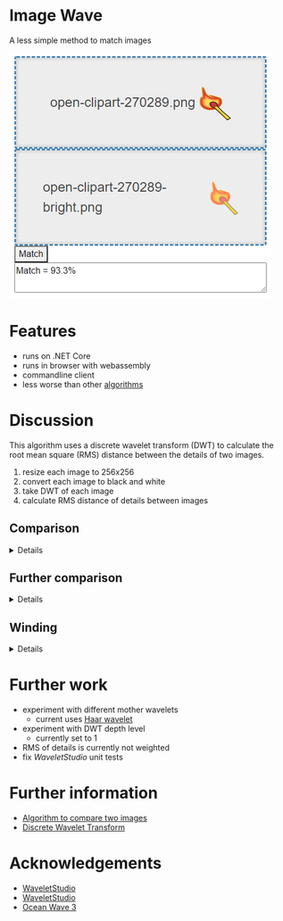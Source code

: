 # Image Wave

A less simple method to match images

![](Images/screen-web-ui.png)

# Features

* runs on .NET Core
* runs in browser with webassembly
* commandline client
* less worse than other [algorithms](https://github.com/TrevorDArcyEvans/ImageMatch)

# Discussion
This algorithm uses a discrete wavelet transform (DWT) to calculate the root mean square (RMS)
distance between the details of two images.
1. resize each image to 256x256
2. convert each image to black and white
3. take DWT of each image
4. calculate RMS distance of details between images

## Comparison

<details>

There are several reference images from a previous
project [(ImageWave)](https://github.com/TrevorDArcyEvans/ImageMatch):

<details>
  <summary>Baseline</summary>

![](Images/open-clipart-270289.png)

</details>

<details>
  <summary>Baseline + brightness & contrast changed</summary>

![](Images/open-clipart-270289-bright.png)

</details>

<details>
  <summary>Baseline + resized 80%</summary>

![](Images/open-clipart-270289-resize.png)

</details>

<details>
  <summary>Baseline + rotated slightly</summary>

![](Images/open-clipart-270289-rot.png)

</details>

<details>
  <summary>Baseline + rotated more</summary>

![](Images/open-clipart-270289-rot-more.png)

</details>

| Image                 | ImageMatch | ImageWave |
|-----------------------|------------|-----------|
| brightness & contrast | 78%        | 93%       |
| resized               | 95%        | 92%       |
| rotated slightly      | 90%        | 89%       |
| rotated more          | 54%        | 88%       |

As should be obvious, _ImageWave_ performs significantly better than the naiive algorithm in _ImageMatch_, especially
when the other image has been rotated.

</details>

## Further comparison

<details>

<details>
  <summary>Baseline</summary>

![](Images/open-clipart-120655-400x349-resize.png)

</details>

<details>
  <summary>Baseline + rotated</summary>

![](Images/open-clipart-120655-400x349-rot-resize.png)

</details>

<details>
  <summary>Baseline + rotated 90</summary>

![](Images/open-clipart-120655-400x349-rot-90-resize.png)

</details>

| Image      | ImageMatch | ImageWave |
|------------|------------|-----------|
| rotated    | 46%        | 93%       |
| rotated-90 | 28%        | 93%       |

</details>

## Winding

<details>

Normally, pixel data is read in row by row.  Once the end of the row is reached, we then
go to the start of the next row and start at the beginning.

![](Images/signal-base-normal.png)

In pathalogically rotated cases eg rotated 90 degrees, the input signal to the DWT will contain a
sharp step.  This results in many higher frequency components which can degrade image matching.

![](Images/signal-90-normal.png)

To lessen the effects, 'winding' of the input signal was implemented.  At the end of each row
of the image, instead of going back to the **start** of the next row, pixels are read from the
**end** of the next row **backwards** to the start of the next row.

![](Images/signal-base-winding.png)

![](Images/signal-90-winding.png)

### Results

<details>

<details>
  <summary>Baseline</summary>

![](Images/block.png)

</details>

<details>
  <summary>Baseline + rotated</summary>

![](Images/block-90.png)

</details>

Comparison:
* before winding = 93.5%
* after  winding = 95.6%

</details>

</details>

# Further work
* experiment with different mother wavelets
  * current uses [Haar wavelet](https://en.wikipedia.org/wiki/Haar_wavelet)
* experiment with DWT depth level
  * currently set to 1
* RMS of details is currently not weighted
* fix _WaveletStudio_ unit tests

# Further information

* [Algorithm to compare two images](https://stackoverflow.com/questions/23931/algorithm-to-compare-two-images)
* [Discrete Wavelet Transform](https://en.wikipedia.org/wiki/Discrete_wavelet_transform)

# Acknowledgements

* [WaveletStudio](https://github.com/DragonLi/waveletstudio)
* [WaveletStudio](https://github.com/walteram/waveletstudio)
* [Ocean Wave 3](https://openclipart.org/detail/120655/ocean-wave-3)

